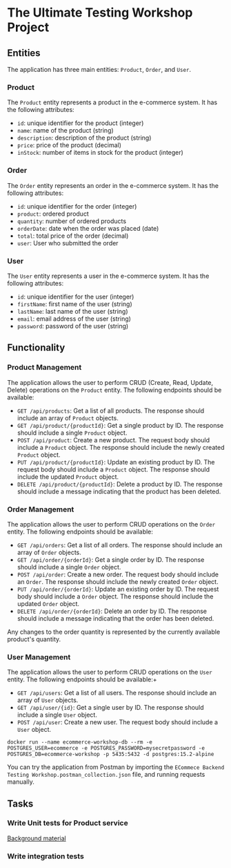 # The Ultimate Testing Workshop Project

## Entities

The application has three main entities: `Product`, `Order`, and `User`.

### Product

The `Product` entity represents a product in the e-commerce system. It has the following attributes:

- `id`: unique identifier for the product (integer)
- `name`: name of the product (string)
- `description`: description of the product (string)
- `price`: price of the product (decimal)
- `inStock`: number of items in stock for the product (integer)

### Order

The `Order` entity represents an order in the e-commerce system. It has the following attributes:

- `id`: unique identifier for the order (integer)
- `product`: ordered product
- `quantity`: number of ordered products
- `orderDate`: date when the order was placed (date)
- `total`: total price of the order (decimal)
- `user`: User who submitted the order

### User

The `User` entity represents a user in the e-commerce system. It has the following attributes:

- `id`: unique identifier for the user (integer)
- `firstName`: first name of the user (string)
- `lastName`: last name of the user (string)
- `email`: email address of the user (string)
- `password`: password of the user (string)

## Functionality

### Product Management

The application allows the user to perform CRUD (Create, Read, Update, Delete) operations on the `Product` entity. The
following endpoints should be available:

- `GET /api/products`: Get a list of all products. The response should include an array of `Product` objects.
- `GET /api/product/{productId}`: Get a single product by ID. The response should include a single `Product` object.
- `POST /api/product`: Create a new product. The request body should include a `Product` object. The response should
  include the newly created `Product` object.
- `PUT /api/product/{productId}`: Update an existing product by ID. The request body should include a `Product` object.
  The response should include the updated `Product` object.
- `DELETE /api/product/{productId}`: Delete a product by ID. The response should include a message indicating that the
  product has been deleted.

### Order Management

The application allows the user to perform CRUD operations on the `Order` entity. The following endpoints should be
available:

- `GET /api/orders`: Get a list of all orders. The response should include an array of `Order` objects.
- `GET /api/order/{orderId}`: Get a single order by ID. The response should include a single `Order` object.
- `POST /api/order`: Create a new order. The request body should include an `Order`. The response should include the newly created `Order` object.
- `PUT /api/order/{orderId}`: Update an existing order by ID. The request body should include a `Order` object. The
  response should include the updated `Order` object.
- `DELETE /api/order/{orderId}`: Delete an order by ID. The response should include a message indicating that the order
  has been deleted.

Any changes to the order quantity is represented by the currently available product's quantity.

### User Management

The application allows the user to perform CRUD operations on the `User` entity. The following endpoints should be
available:+

- `GET /api/users`: Get a list of all users. The response should include an array of `User` objects.
- `GET /api/user/{id}`: Get a single user by ID. The response should include a single `User` object.
- `POST /api/user`: Create a new user. The request body should include a `User` object.

```shell
docker run --name ecommerce-workshop-db --rm -e POSTGRES_USER=ecommerce -e POSTGRES_PASSWORD=mysecretpassword -e POSTGRES_DB=ecommerce-workshop -p 5435:5432 -d postgres:15.2-alpine
```

You can try the application from Postman by importing the `ECommece Backend Testing Workshop.postman_collection.json` file, 
and running requests manually.


## Tasks

### Write Unit tests for Product service

[Background material](https://1kevinson.com/testing-service-spring-boot/)

### Write integration tests
